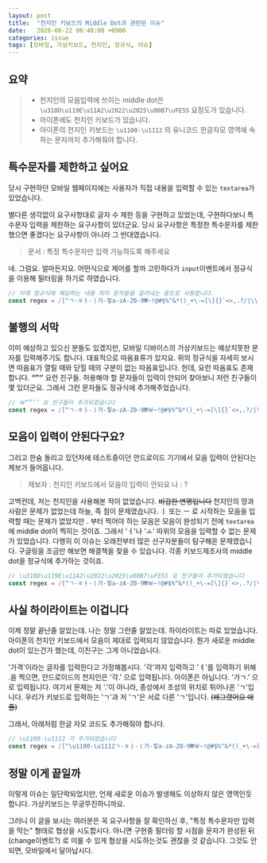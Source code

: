 ```yaml
---
layout: post
title:  "천지인 키보드의 Middle Dot과 관련된 이슈"
date:   2020-06-22 00:48:00 +0900
categories: issue
tags: [모바일, 가상키보드, 천지인, 정규식, 이슈]
---
```

## 요약
> * 천지인의 모음입력에 쓰이는 middle dot은 `\u318D\u119E\u11A2\u2022\u2025\u00B7\uFE55` 요정도가 있습니다.
> * 아이폰에도 천지인 키보드가 있습니다. 
> * 아이폰의 천지인 키보드는 `\u1100-\u1112` 의 유니코드 한글자모 영역에 속하는 문자까지 추가해줘야 합니다.

## 특수문자를 제한하고 싶어요
당시 구현하던 모바일 웹페이지에는 사용자가 직접 내용을 입력할 수 있는 `textarea`가 있었습니다.

별다른 생각없이 요구사항대로 글자 수 제한 등을 구현하고 있었는데, 구현하다보니 특수문자 입력을 제한하는 요구사항이 있더군요. 당시 요구사항은 특정한 특수문자를 제한했으면 좋겠다는 요구사항이 아니라 그 반대였습니다.

> 문서 : 특정 특수문자만 입력 가능하도록 해주세요

네. 그럼요. 얼마든지요.
어떤식으로 제어를 할까 고민하다가 `input`이벤트에서 정규식을 이용해 필터링을 하기로 하였습니다.

```js
// 아래 정규식에 해당하는 내용 외의 문자들을 걸러내는 용도로 사용합니다.
const regex = /[^ㄱ-ㅎㅏ-ㅣ가-힣a-zA-Z0-9₩~!@#$%^&*()_+\-=[\]{}`<>,.?/|\\'":;\s]/g
```

## 불행의 서막
이미 예상하고 있으신 분들도 있겠지만, 모바일 디바이스의 가상키보드는 예상치못한 문자를 입력해주기도 합니다. 대표적으로 따옴표류가 있지요. 위의 정규식을 자세히 보시면 따옴표가 열릴 때와 닫힐 때의 구분이 없는 따옴표입니다. 헌데, 요런 따옴표도 존재합니다. **“”‘’** 요런 친구들.
허용해야 할 문자들이 입력이 안되어 찾아보니 저런 친구들이 몇 있더군요. 그래서 그런 문자들도 정규식에 추가해주었습니다.

```js
// ￦“”‘’ 요 친구들이 추가되었습니다
const regex = /[^ㄱ-ㅎㅏ-ㅣ가-힣a-zA-Z0-9₩￦~!@#$%^&*()_+\-=[\]{}`<>,.?/|\\'"“”‘’:;\s]/g
```

## 모음이 입력이 안된다구요?
그리고 한숨 돌리고 있던차에 테스트중이던 안드로이드 기기에서 모음 입력이 안된다는 제보가 들어옵니다.

> 제보자 : 천지인 키보드에서 모음이 입력이 안되요
> 나 : ?

고백컨데, 저는 천지인을 사용해본 적이 없었습니다. ~~비겁한 변명입니다~~ 천지인의 땅과 사람은 문제가 없었는데 하늘, 즉 점이 문제였습니다. ㅣ 또는 ㅡ 로 시작하는 모음을 입력할 때는 문제가 없었지만 . 부터 찍어야 하는 모음은 모음이 완성되기 전에 `textarea`에 middle dot이 찍히는 것이죠. 그래서 'ㅓ'나 'ㅗ' 따위의 모음을 입력할 수 없는 문제가 있었습니다. 
다행히 이 이슈는 오래전부터 많은 선구자분들이 탐구해온 문제였습니다. 구글링을 조금만 해보면 해결책을 찾을 수 있습니다. 각종 키보드제조사의 middle dot을 정규식에 추가하는 것이죠.

```js
// \u318D\u119E\u11A2\u2022\u2025\u00B7\uFE55 요 친구들이 추가되었습니다
const regex = /[^ㄱ-ㅎㅏ-ㅣ가-힣a-zA-Z0-9₩￦~!@#$%^&*()_+\-=[\]{}`<>,.?/|\\'"“”‘’:;\s\u318D\u119E\u11A2\u2022\u2025\u00B7\uFE55]/g
```

## 사실 하이라이트는 이겁니다
이제 정말 끝난줄 알았는데. 나는 정말 그런줄 알았는데. 하이라이트는 따로 있었습니다. 아이폰의 천지인 키보드에서 모음이 제대로 입력되지 않았습니다. 뭔가 새로운 middle dot이 있는건가 했는데, 이친구는 그게 아니었습니다.

'가격'이라는 글자를 입력한다고 가정해봅시다. '각'까지 입력하고 'ㅕ'를 입력하기 위해 .을 찍으면, 안드로이드의 천지인은 '각.' 으로 입력됩니다. 아이폰은 아닙니다. '가ㄱ.' 으로 입력됩니다. 여기서 문제는 저 '.'이 아니라, 종성에서 초성의 위치로 튀어나온 'ㄱ'입니다. 우리가 키보드로 입력하는 'ㄱ'과 저 'ㄱ'은 서로 다른 'ㄱ'입니다. ~~(왜그랬어요 애플)~~

그래서, 아래처럼 한글 자모 코드도 추가해줘야 합니다.

```js
// \u1100-\u1112 가 추가되었습니다
const regex = /[^\u1100-\u1112ㄱ-ㅎㅏ-ㅣ가-힣a-zA-Z0-9₩￦~!@#$%^&*()_+\-=[\]{}`<>,.?/|\\'"“”‘’:;\s\u318D\u119E\u11A2\u2022\u2025\u00B7\uFE55]/g
```

## 정말 이게 끝일까
이렇게 이슈는 일단락되었지만, 언제 새로운 이슈가 발생해도 이상하지 않은 영역인듯 합니다. 가상키보드는 무궁무진하니까요. 

그러니 이 글을 보시는 여러분은 꼭 요구사항을 잘 확인하신 후, "특정 특수문자만 입력을 막는" 형태로 협상을 시도합시다. 아니면 구현중 필터링 할 시점을 문자가 완성된 뒤 (change이벤트?) 로 미룰 수 있게 협상을 시도하는것도 괜찮을 것 같습니다. 그것도 안되면, 모바일에서 달아납시다.